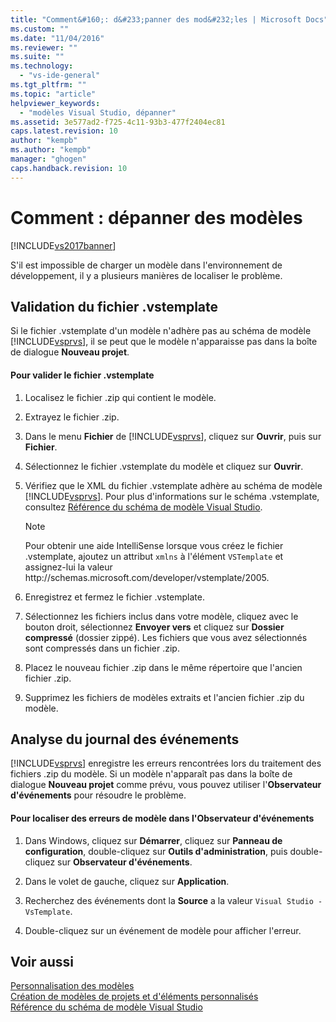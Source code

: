 ```yaml
---
title: "Comment&#160;: d&#233;panner des mod&#232;les | Microsoft Docs"
ms.custom: ""
ms.date: "11/04/2016"
ms.reviewer: ""
ms.suite: ""
ms.technology: 
  - "vs-ide-general"
ms.tgt_pltfrm: ""
ms.topic: "article"
helpviewer_keywords: 
  - "modèles Visual Studio, dépanner"
ms.assetid: 3e577ad2-f725-4c11-93b3-477f2404ec81
caps.latest.revision: 10
author: "kempb"
ms.author: "kempb"
manager: "ghogen"
caps.handback.revision: 10
---
```

# Comment&#160;: d&#233;panner des mod&#232;les
[!INCLUDE[vs2017banner](../code-quality/includes/vs2017banner.md)]

S'il est impossible de charger un modèle dans l'environnement de développement, il y a plusieurs manières de localiser le problème.  
  
## Validation du fichier .vstemplate  
 Si le fichier .vstemplate d'un modèle n'adhère pas au schéma de modèle [!INCLUDE[vsprvs](../code-quality/includes/vsprvs_md.md)], il se peut que le modèle n'apparaisse pas dans la boîte de dialogue **Nouveau projet**.  
  
#### Pour valider le fichier .vstemplate  
  
1.  Localisez le fichier .zip qui contient le modèle.  
  
2.  Extrayez le fichier .zip.  
  
3.  Dans le menu **Fichier** de [!INCLUDE[vsprvs](../code-quality/includes/vsprvs_md.md)], cliquez sur **Ouvrir**, puis sur **Fichier**.  
  
4.  Sélectionnez le fichier .vstemplate du modèle et cliquez sur **Ouvrir**.  
  
5.  Vérifiez que le XML du fichier .vstemplate adhère au schéma de modèle [!INCLUDE[vsprvs](../code-quality/includes/vsprvs_md.md)].  Pour plus d'informations sur le schéma .vstemplate, consultez [Référence du schéma de modèle Visual Studio](../extensibility/visual-studio-template-schema-reference.md).  
  
    > [!NOTE]
    >  Pour obtenir une aide IntelliSense lorsque vous créez le fichier .vstemplate, ajoutez un attribut `xmlns` à l'élément `VSTemplate` et assignez\-lui la valeur http:\/\/schemas.microsoft.com\/developer\/vstemplate\/2005.  
  
6.  Enregistrez et fermez le fichier .vstemplate.  
  
7.  Sélectionnez les fichiers inclus dans votre modèle, cliquez avec le bouton droit, sélectionnez **Envoyer vers** et cliquez sur **Dossier compressé** \(dossier zippé\).  Les fichiers que vous avez sélectionnés sont compressés dans un fichier .zip.  
  
8.  Placez le nouveau fichier .zip dans le même répertoire que l'ancien fichier .zip.  
  
9. Supprimez les fichiers de modèles extraits et l'ancien fichier .zip du modèle.  
  
## Analyse du journal des événements  
 [!INCLUDE[vsprvs](../code-quality/includes/vsprvs_md.md)] enregistre les erreurs rencontrées lors du traitement des fichiers .zip du modèle.  Si un modèle n'apparaît pas dans la boîte de dialogue **Nouveau projet** comme prévu, vous pouvez utiliser l'**Observateur d'événements** pour résoudre le problème.  
  
#### Pour localiser des erreurs de modèle dans l'Observateur d'événements  
  
1.  Dans Windows, cliquez sur **Démarrer**, cliquez sur **Panneau de configuration**, double\-cliquez sur **Outils d'administration**, puis double\-cliquez sur **Observateur d'événements**.  
  
2.  Dans le volet de gauche, cliquez sur **Application**.  
  
3.  Recherchez des événements dont la **Source** a la valeur `Visual Studio - VsTemplate`.  
  
4.  Double\-cliquez sur un événement de modèle pour afficher l'erreur.  
  
## Voir aussi  
 [Personnalisation des modèles](../ide/customizing-project-and-item-templates.md)   
 [Création de modèles de projets et d'éléments personnalisés](../ide/creating-project-and-item-templates.md)   
 [Référence du schéma de modèle Visual Studio](../extensibility/visual-studio-template-schema-reference.md)